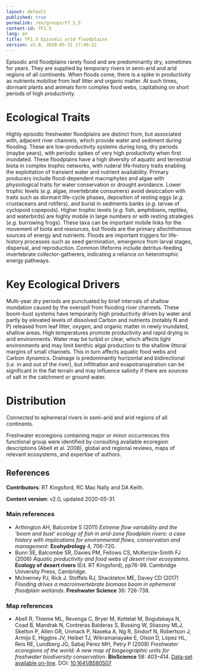 ```yaml
---
layout: default
published: true
permalink: /en/groups/tf_1_5
content-id: TF1.5
lang: en
title: TF1.5 Episodic arid floodplains
version: v2.0, 2020-05-31 17:49:22
---
```


Episodic arid floodplains rarely flood and are predominantly dry, sometimes for years.  They are supplied by temporary rivers in semi-arid and arid regions of all continents. When floods come, there is a spike in productivity as nutrients mobilise from leaf litter and organic matter. At such times, dormant plants and animals form complex food webs, capitalising on short periods of high productivity.

# Ecological Traits
 
Highly episodic freshwater floodplains are distinct from, but associated with, adjacent river channels, which provide water and sediment during flooding. These are low-productivity systems during long, dry periods (maybe years), with periodic spikes of very high productivity when first inundated. These floodplains have a high diversity of aquatic and terrestrial biota in complex trophic networks, with ruderal life-history traits enabling the exploitation of transient water and nutrient availability. Primary producers include flood-dependent macrophytes and algae with physiological traits for water conservation or drought avoidance. Lower trophic levels (<i>e.g.</i> algae, invertebrate consumers) avoid desiccation with traits such as dormant life-cycle phases, deposition of resting eggs (<i>e.g.</i> crustaceans and rotifers), and burial in sediments banks (<i>e.g.</i> larvae of cyclopoid copepods). Higher trophic levels (<i>e.g.</i> fish, amphibians, reptiles, and waterbirds) are highly mobile in large numbers or with resting strategies (<i>e.g.</i> burrowing frogs). These taxa can be important mobile links for the movement of biota and resources, but floods are the primary allochthonous sources of energy and nutrients. Floods are important triggers for life-history processes such as seed germination, emergence from larval stages, dispersal, and reproduction. Common lifeforms include detritus-feeding invertebrate collector-gatherers, indicating a reliance on heterotrophic energy pathways.
 
# Key Ecological Drivers
 
Multi-year dry periods are punctuated by brief intervals of shallow inundation caused by the overspill from flooding river channels. These boom-bust systems have temporarily high productivity driven by water and partly by elevated levels of dissolved Carbon and nutrients (notably N and P) released from leaf litter, oxygen, and organic matter in newly inundated, shallow areas. High temperatures promote productivity and rapid drying in arid environments. Water may be turbid or clear, which affects light environments and may limit benthic algal production to the shallow littoral margins of small channels. This in turn affects aquatic food webs and Carbon dynamics. Drainage is predominantly horizontal and bidirectional (<i>i.e.</i> in and out of the river), but infiltration and evapotranspiration can be significant in the flat terrain and may influence salinity if there are sources of salt in the catchment or ground water.
 
# Distribution
 
Connected to ephemeral rivers in semi-arid and arid regions of all continents.

Freshwater ecoregions containing major or minor occurrences this functional group were identified by consulting available ecoregion descriptions (Abell et al. 2008), global and regional reviews, maps of relevant ecosystems, and expertise of authors.

## References

**Contributors**: RT Kingsford, RC Mac Nally and DA Keith.

**Content version**: v2.0, updated 2020-05-31.

### Main references
* Arthington AH, Balcombe S (2011) *Extreme flow variability and the 'boom and bust' ecology of fish in arid-zone floodplain rivers: a case history with implications for environmental flows, conservation and management*. **Ecohydrology** 4, 706-720.
* Bunn SE, Balcombe SR, Davies PM, Fellows CS, McKenzie-Smith FJ  (2006) *Aquatic productivity and food webs of desert river ecosystems*. **Ecology of desert rivers** (Ed. RT Kingsford), pp76-99. Cambridge University Press, Cambridge.
* McInerney PJ, Rick J. Stoffels RJ, Shackleton ME, Davey CD  (2017) *Flooding drives a macroinvertebrate biomass boom in ephemeral floodplain wetlands*. **Freshwater Science** 36: 726-738.

### Map references
* Abell R, Thieme ML, Revenga C, Bryer M, Kottelat M, Bogutskaya N, Coad B, Mandrak N, Contreras Balderas S, Bussing W, Stiassny MLJ, Skelton P, Allen GR, Unmack P, Naseka A, Ng R, Sindorf N, Robertson J, Armijo E, Higgins JV, Heibel TJ, Wikramanayake E, Olson D, López HL, Reis RE, Lundberg JG, Sabaj Pérez MH, Petry P  (2008) *Freshwater ecoregions of the world: A new map of biogeographic units for freshwater biodiversity conservation*. **BioScience** 58: 403–414. [Data-set available on-line](http://www.feow.org). DOI: [10.1641/B580507](http://doi.org/10.1641/B580507)


